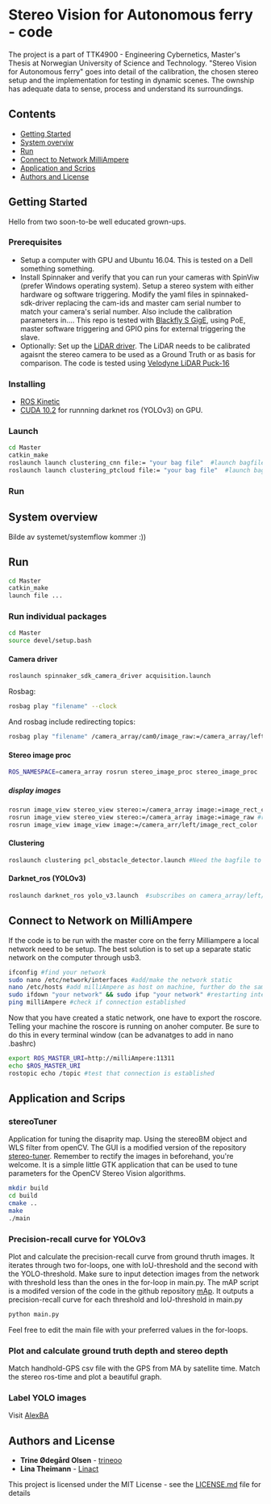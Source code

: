 # Stereo Vision for Autonomous ferry - code
The project is a part of TTK4900 - Engineering Cybernetics, Master's Thesis at Norwegian University of Science and Technology. "Stereo Vision for Autonomous ferry" goes into detail of the calibration, the chosen stereo setup and the implementation for testing in dynamic scenes. The ownship has adequate data to sense, process and understand its surroundings.

## Contents
* [Getting Started](#getting-started)
* [System overviw](#system-overview)
* [Run](#run)
* [Connect to Network MilliAmpere](#connect-to-network-on-milliampere)
* [Application and Scrips](application-and-scrips)
* [Authors and License](#authors-and-license)


## Getting Started
Hello from two soon-to-be well educated grown-ups.

### Prerequisites
 * Setup a computer with GPU and Ubuntu 16.04. This is tested on a Dell something something.
 * Install Spinnaker and verify that you can run your cameras with SpinViw (prefer Windows operating system). Setup a stereo system with either hardware og software triggering. Modify the yaml files in spinnaked-sdk-driver replacing the cam-ids and master cam serial number to match your camera's serial number. Also include the calibration parameters in.... This repo is tested with [Blackfly S GigE](https://www.flir.com/products/blackfly-s-gige/?model=BFS-PGE-50S5C-C), using PoE, master software triggering and GPIO pins for external triggering the slave. 
 * Optionally: Set up the  [LiDAR driver](http://wiki.ros.org/velodyne/Tutorials/Getting%20Started%20with%20the%20Velodyne%20VLP16). The LiDAR needs to be calibrated agaisnt the stereo camera to be used as a Ground Truth or as basis for comparison. The code is tested using [Velodyne LiDAR Puck-16](http://www.isaza.co/VELODYNE/63-9243%20Rev%20B%20User%20Manual%20and%20Programming%20Guide,VLP-16.pdf)

### Installing
* [ROS Kinetic](http://wiki.ros.org/kinetic/Installation/Ubuntu)
* [CUDA 10.2](https://developer.nvidia.com/cuda-downloads) for runnning darknet ros (YOLOv3) on GPU.

### Launch
```bash
cd Master
catkin_make
roslaunch launch clustering_cnn file:= "your bag file"  #launch bagfile, stereo_image_proc, yolo and clustering_cnn
roslaunch launch clustering_ptcloud file:= "your bag file"  #launch bagfile, stereo_image_proc, clustering_ptcloud
```

### Run 


## System overview
Bilde av systemet/systemflow kommer :))


## Run 

```bash
cd Master
catkin_make
launch file ...
```

### Run individual packages
```bash
cd Master
source devel/setup.bash
```
#### Camera driver
```bash
roslaunch spinnaker_sdk_camera_driver acquisition.launch
```

Rosbag: 
```bash
rosbag play "filename" --clock
```
And rosbag include redirecting topics: 
```bash
rosbag play "filename" /camera_array/cam0/image_raw:=/camera_array/left/image_raw /camera_array/cam1/image_raw:=/camera_array/right/image_raw /camera_array/cam0/camera_info:=/camera_array/left/camera_info /camera_array/cam1/camera_info:=/camera_array/right/camera_info --clock
```


#### Stereo image proc
```bash
ROS_NAMESPACE=camera_array rosrun stereo_image_proc stereo_image_proc
```

##### display images
```bash
rosrun image_view stereo_view stereo:=/camera_array image:=image_rect_color #rectified images and disparity map
rosrun image_view stereo_view stereo:=/camera_array image:=image_raw #raw images
rosrun image_view image_view image:=/camera_arr/left/image_rect_color  #left rectified image
```
#### Clustering
```bash
roslaunch clustering pcl_obstacle_detector.launch #Need the bagfile to be run with the "--clock"
```
#### Darknet_ros (YOLOv3)
```bash
roslaunch darknet_ros yolo_v3.launch  #subscribes on camera_array/left/image_rect_color
```

## Connect to Network on MilliAmpere
If the code is to be run with the master core on the ferry Milliampere a local network need to be setup. The best solution is to set up a separate static network on the computer through usb3. 

```bash
ifconfig #find your network
sudo nano /etc/network/interfaces #add/make the network static
nano /etc/hosts #add milliAmpere as host on machine, further do the same at milliAmpere
sudo ifdown "your network" && sudo ifup "your network" #restarting interface
ping milliAmpere #check if connection established
```
Now that you have created a static network, one have to export the roscore. Telling your machine the roscore is running on anoher computer. Be sure to do this in every terminal window (can be advanatges to add in nano .bashrc) 
```bash
export ROS_MASTER_URI=http://milliAmpere:11311
echo $ROS_MASTER_URI
rostopic echo /topic #test that connection is established
```
## Application and Scrips
### stereoTuner
Application for tuning the disaprity map. Using the stereoBM object and WLS filter from openCV. The GUI is a modified version of the repository [stereo-tuner](https://github.com/guimeira/stereo-tuner). Remember to rectify the images in beforehand, you're welcome. 
It is a simple little GTK application that can be used to tune parameters for the OpenCV Stereo Vision algorithms.

```bash
mkdir build
cd build
cmake ..
make
./main
```

### Precision-recall curve for YOLOv3
Plot and calculate the precision-recall curve from ground thruth images. It iterates through two for-loops, one with IoU-threshold and the second with the YOLO-threshold. Make sure to input detection images from the network with threshold less than the ones in the for-loop in main.py. The mAP script is a modifed version of the code in the github repository [mAp](https://github.com/Cartucho/mAP). It outputs a precision-recall curve for each threshold and IoU-threshold in main.py
```bash
python main.py
```
Feel free to edit the main file with your preferred values in the for-loops. 

### Plot and calculate ground truth depth and stereo depth
Match handhold-GPS csv file with the GPS from MA by satellite time. Match the stereo ros-time and plot a beautiful graph. 


### Label YOLO images
Visit [AlexBA](https://github.com/AlexeyAB/Yolo_mark)


## Authors and License

* **Trine Ødegård Olsen** - [trineoo](https://github.com/trineoo)
* **Lina Theimann** - [Linact](https://github.com/linact)

This project is licensed under the MIT License - see the [LICENSE.md](LICENSE.md) file for details


